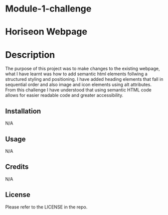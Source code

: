 # Module-1-challenge
# Horiseon Webpage

# Description
The purpose of this project was to make changes to the existing webpage, what I have learnt was how to add semantic html elements follwing a structured styling and positioning. I have added heading elements that fall in sequential order and also image and icon elements using alt attributes. From this challenge I have understood that using semantic HTML code allows for easier readable code and greater accessibility.

## Installation

N/A

## Usage

N/A

## Credits

N/A

## License

Please refer to the LICENSE in the repo.
